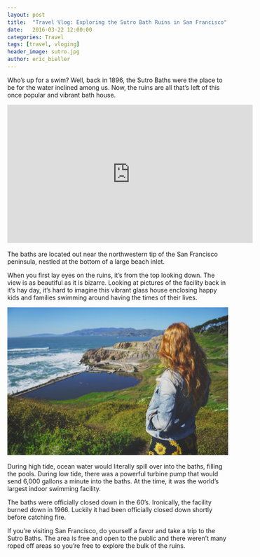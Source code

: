 ```yaml
---
layout: post
title:  "Travel Vlog: Exploring the Sutro Bath Ruins in San Francisco"
date:   2016-03-22 12:00:00
categories: Travel
tags: [travel, vloging]
header_image: sutro.jpg
author: eric_bieller
---
```


Who’s up for a swim? Well, back in 1896, the Sutro Baths were the place to be for the water inclined among us. Now, the ruins are all that’s left of this once popular and vibrant bath house.

<iframe width="560" height="315" src="https://www.youtube.com/embed/omOho20_RtQ" frameborder="0" allowfullscreen></iframe>

The baths are located out near the northwestern tip of the San Francisco peninsula, nestled at the bottom of a large beach inlet.

When you first lay eyes on the ruins, it’s from the top looking down. The view is as beautiful as it is bizarre. Looking at pictures of the facility back in it’s hay day, it’s hard to imagine this vibrant glass house enclosing happy kids and families swimming around having the times of their lives.

![allison at sutro baths san francisco](/images/uploads/allison-sutro-baths-san-francisco.jpg)

During high tide, ocean water would literally spill over into the baths, filling the pools. During low tide, there was a powerful turbine pump that would send 6,000 gallons a minute into the baths. At the time, it was the world’s largest indoor swimming facility.

The baths were officially closed down in the 60’s. Ironically, the facility burned down in 1966. Luckily it had been officially closed down shortly before catching fire.

If you’re visiting San Francisco, do yourself a favor and take a trip to the Sutro Baths. The area is free and open to the public and there weren’t many roped off areas so you’re free to explore the bulk of the ruins.
